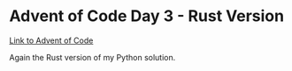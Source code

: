 # Advent of Code Day 3 - Rust Version
[Link to Advent of Code](https://adventofcode.com/)

Again the Rust version of my Python solution.
